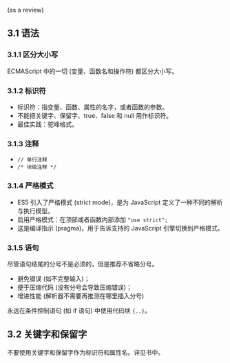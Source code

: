 (as a review)

## 3.1 语法

### 3.1.1 区分大小写
ECMAScript 中的一切 (变量、函数名和操作符) 都区分大小写。

### 3.1.2 标识符
* 标识符：指变量、函数、属性的名字，或者函数的参数。
* 不能把关键字、保留字、true、false 和 null 用作标识符。
* 最佳实践：驼峰格式。

### 3.1.3 注释
* `// 单行注释`
* `/* 块级注释 */`

### 3.1.4 严格模式
* ES5 引入了严格模式 (strict mode)，是为 JavaScript 定义了一种不同的解析与执行模型。
* 启用严格模式：在顶部或者函数内部添加 `"use strict";`
* 这是编译指示 (pragma)，用于告诉支持的 JavaScript 引擎切换到严格模式。

### 3.1.5 语句
尽管语句结尾的分号不是必须的，但是推荐不省略分号。
* 避免错误 (如不完整输入)；
* 便于压缩代码 (没有分号会导致压缩错误)；
* 增进性能 (解析器不需要再推测在哪里插入分号)

永远在条件控制语句 (如 if 语句) 中使用代码块 `{..}`。

## 3.2 关键字和保留字

不要使用关键字和保留字作为标识符和属性名。详见书中。
